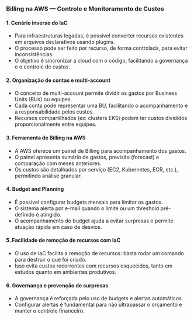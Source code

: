 ### Billing na AWS — Controle e Monitoramento de Custos

#### 1. Cenário inverso do IaC

- Para infraestruturas legadas, é possível converter recursos existentes em arquivos declarativos usando plugins.
- O processo pode ser feito por recurso, de forma controlada, para evitar inconsistências.
- O objetivo é sincronizar a cloud com o código, facilitando a governança e o controle de custos.

#### 2. Organização de contas e multi-account

- O conceito de multi-account permite dividir os gastos por Business Units (BUs) ou equipes.
- Cada conta pode representar uma BU, facilitando o acompanhamento e a responsabilidade pelos custos.
- Recursos compartilhados (ex: clusters EKS) podem ter custos divididos proporcionalmente entre equipes.

#### 3. Ferramenta de Billing na AWS

- A AWS oferece um painel de Billing para acompanhamento dos gastos.
- O painel apresenta sumário de gastos, previsão (forecast) e comparação com meses anteriores.
- Os custos são detalhados por serviço (EC2, Kubernetes, ECR, etc.), permitindo análise granular.

#### 4. Budget and Planning

- É possível configurar budgets mensais para limitar os gastos.
- O sistema alerta por e-mail quando o limite ou um threshold pré-definido é atingido.
- O acompanhamento do budget ajuda a evitar surpresas e permite atuação rápida em caso de desvios.

#### 5. Facilidade de remoção de recursos com IaC

- O uso de IaC facilita a remoção de recursos: basta rodar um comando para destruir o que foi criado.
- Isso evita custos recorrentes com recursos esquecidos, tanto em estudos quanto em ambientes produtivos.

#### 6. Governança e prevenção de surpresas

- A governança é reforçada pelo uso de budgets e alertas automáticos.
- Configurar alertas é fundamental para não ultrapassar o orçamento e manter o controle financeiro.
